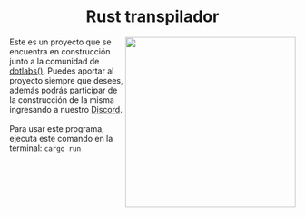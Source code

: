 <h1 align="center">Rust transpilador</h1>
<img src="https://media4.giphy.com/media/saSlh8FkrdVCxZwu8G/200w.webp?cid=ecf05e47hk8eze93e6zt1khfwywoniyt23pfe6uc007wdwl7&rid=200w.webp&ct=g" align="right" width="300">
<p>
  Este es un proyecto que se encuentra en construcción junto a la comunidad de <a href="https://www.dotlabs.academy/">dotlabs()</a>. Puedes aportar al proyecto siempre que desees, además podrás participar de la construcción de la misma ingresando a nuestro <a href="https://www.dotlabs.academy/">Discord</a>. <br><br>
  Para usar este programa, ejecuta este comando en la terminal: <code>cargo run</code>
  
  
</p>
